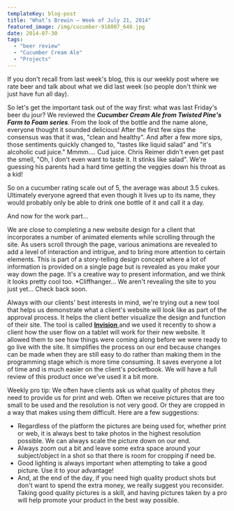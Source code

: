 ```yaml
---
templateKey: blog-post
title: "What’s Brewin – Week of July 21, 2014"
featured_image: /img/cucumber-918007_640.jpg
date: 2014-07-30
tags:
  - "beer review"
  - "Cucumber Cream Ale"
  - "Projects"
---
```


If you don't recall from last week's blog, this is our weekly post where we rate beer and talk about what we did last week (so people don't think we just have fun all day).

So let's get the important task out of the way first: what was last Friday's beer du jour? We reviewed the **_Cucumber Cream Ale from Twisted Pine's Farm to Foam series_**. From the look of the bottle and the name alone, everyone thought it sounded delicious! After the first few sips the consensus was that it was, "clean and healthy". And after a few more sips, those sentiments quickly changed to, "tastes like liquid salad" and "it's alcoholic cud juice." Mmmm.... Cud juice. Chris Reimer didn't even get past the smell, "Oh, I don't even want to taste it. It stinks like salad". We're guessing his parents had a hard time getting the veggies down his throat as a kid!

So on a cucumber rating scale out of 5, the average was about 3.5 cukes. Ultimately everyone agreed that even though it lives up to its name, they would probably only be able to drink one bottle of it and call it a day.

And now for the work part...

We are close to completing a new website design for a client that incorporates a number of animated elements while scrolling through the site. As users scroll through the page, various animations are revealed to add a level of interaction and intrigue, and to bring more attention to certain elements.  This is part of a story-telling design concept where a lot of information is provided on a single page but is revealed as you make your way down the page. It's a creative way to present information, and we think it looks pretty cool too. *Cliffhanger... We aren't revealing the site to you just yet... Check back soon.

Always with our clients' best interests in mind, we're trying out a new tool that helps us demonstrate what a client's website will look like as part of the approval process. It helps the client better visualize the design and function of their site. The tool is called [**Invision** ](http://www.invisionapp.com/)and we used it recently to show a client how the user flow on a tablet will work for their new website. It allowed them to see how things were coming along before we were ready to go live with the site. It simplifies the process on our end because changes can be made when they are still easy to do rather than making them in the programming stage which is more time consuming. It saves everyone a lot of time and is much easier on the client's pocketbook. We will have a full review of this product once we've used it a bit more.

Weekly pro tip: We often have clients ask us what quality of photos they need to provide us for print and web. Often we receive pictures that are too small to be used and the resolution is not very good. Or they are cropped in a way that makes using them difficult. Here are a few suggestions:

*   Regardless of the platform the pictures are being used for, whether print or web, it is always best to take photos in the highest resolution possible. We can always scale the picture down on our end.
*   Always zoom out a bit and leave some extra space around your subject/object in a shot so that there is room for cropping if need be.
*   Good lighting is always important when attempting to take a good picture. Use it to your advantage!
*   And, at the end of the day, if you need high quality product shots but don't want to spend the extra money, we really suggest you reconsider. Taking good quality pictures is a skill, and having pictures taken by a pro will help promote your product in the best way possible.
